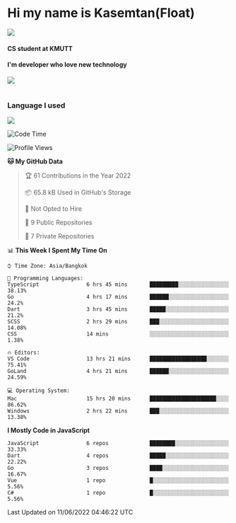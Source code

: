# Hi my name is Kasemtan(Float)
![](https://64.media.tumblr.com/9c2a8f831efe8da556ffbf89cebb52c9/b86c1ab833a37e32-93/s1280x1920/d000dc22f75df64be2bc150f5fa69c4f6df6bb07.gifv)
#### CS student at KMUTT
#### I'm developer who love new technology
[![](https://github-readme-stats.vercel.app/api?username=FloatKasemtan&show_icons=true&theme=nightowl)]()
#
### Language I used
[![](https://github-readme-stats.vercel.app/api/top-langs/?username=FloatKasemtan&layout=compact&theme=nightowl)]()
<!--START_SECTION:waka-->
![Code Time](http://img.shields.io/badge/Code%20Time-435%20hrs%207%20mins-blue)

![Profile Views](http://img.shields.io/badge/Profile%20Views-0-blue)

**🐱 My GitHub Data** 

> 🏆 61 Contributions in the Year 2022
 > 
> 📦 65.8 kB Used in GitHub's Storage 
 > 
> 🚫 Not Opted to Hire
 > 
> 📜 9 Public Repositories 
 > 
> 🔑 7 Private Repositories  
 > 
📊 **This Week I Spent My Time On** 

```text
⌚︎ Time Zone: Asia/Bangkok

💬 Programming Languages: 
TypeScript               6 hrs 45 mins       █████████░░░░░░░░░░░░░░░░   38.13% 
Go                       4 hrs 17 mins       ██████░░░░░░░░░░░░░░░░░░░   24.2% 
Dart                     3 hrs 45 mins       █████░░░░░░░░░░░░░░░░░░░░   21.2% 
SCSS                     2 hrs 29 mins       ███░░░░░░░░░░░░░░░░░░░░░░   14.08% 
CSS                      14 mins             ░░░░░░░░░░░░░░░░░░░░░░░░░   1.38%

🔥 Editors: 
VS Code                  13 hrs 21 mins      ██████████████████░░░░░░░   75.41% 
GoLand                   4 hrs 21 mins       ██████░░░░░░░░░░░░░░░░░░░   24.59%

💻 Operating System: 
Mac                      15 hrs 20 mins      █████████████████████░░░░   86.62% 
Windows                  2 hrs 22 mins       ███░░░░░░░░░░░░░░░░░░░░░░   13.38%

```

**I Mostly Code in JavaScript** 

```text
JavaScript               6 repos             ████████░░░░░░░░░░░░░░░░░   33.33% 
Dart                     4 repos             █████░░░░░░░░░░░░░░░░░░░░   22.22% 
Go                       3 repos             ████░░░░░░░░░░░░░░░░░░░░░   16.67% 
Vue                      1 repo              █░░░░░░░░░░░░░░░░░░░░░░░░   5.56% 
C#                       1 repo              █░░░░░░░░░░░░░░░░░░░░░░░░   5.56%

```



 Last Updated on 11/06/2022 04:46:22 UTC
<!--END_SECTION:waka-->
<!--
**FloatKasemtan/FloatKasemtan** is a ✨ _special_ ✨ repository because its `README.md` (this file) appears on your GitHub profile.

Here are some ideas to get you started:

- 🔭 I’m currently working on ...
- 🌱 I’m currently learning ...
- 👯 I’m looking to collaborate on ...
- 🤔 I’m looking for help with ...
- 💬 Ask me about ...
- 📫 How to reach me: ...
- 😄 Pronouns: ...
- ⚡ Fun fact: ...
-->
